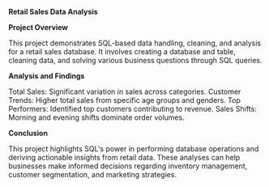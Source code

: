 **Retail Sales Data Analysis**

**Project Overview**

This project demonstrates SQL-based data handling, cleaning, and analysis for a retail sales database. It involves creating a database and table, cleaning data, and solving various business questions through SQL queries.

**Analysis and Findings**

Total Sales: Significant variation in sales across categories.
Customer Trends: Higher total sales from specific age groups and genders.
Top Performers: Identified top customers contributing to revenue.
Sales Shifts: Morning and evening shifts dominate order volumes.

__Conclusion__

This project highlights SQL's power in performing database operations and deriving actionable insights from retail data. These analyses can help businesses make informed decisions regarding inventory management, customer segmentation, and marketing strategies.
